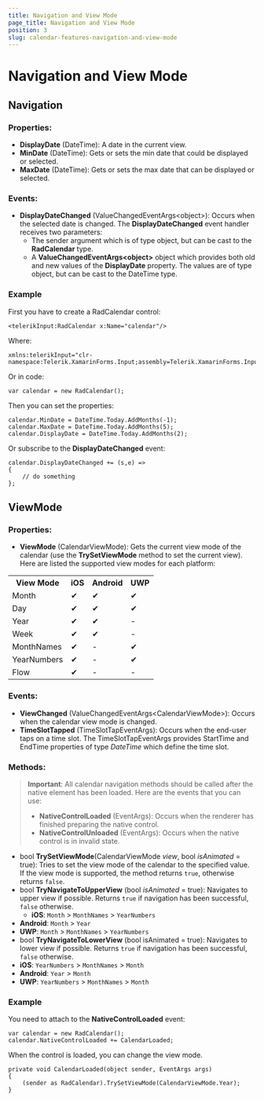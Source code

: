 ```yaml
---
title: Navigation and View Mode
page_title: Navigation and View Mode
position: 3
slug: calendar-features-navigation-and-view-mode
---
```


# Navigation and View Mode

## Navigation

### Properties:

 - **DisplayDate** (DateTime): A date in the current view. 
 - **MinDate** (DateTime): Gets or sets the min date that could be displayed or selected. 
 - **MaxDate** (DateTime): Gets or sets the max date that can be displayed or selected. 

### Events:

* **DisplayDateChanged** (ValueChangedEventArgs&lt;object&gt;): Occurs when the selected date is changed. The __DisplayDateChanged__ event handler receives two parameters: 
	* The sender argument which is of type object, but can be cast to the __RadCalendar__ type.
	* A __ValueChangedEventArgs&lt;object&gt;__ object which provides both old and new values of the __DisplayDate__ property. The values are of type object, but can be cast to the DateTime type.

### Example

First you have to create a RadCalendar control:

	<telerikInput:RadCalendar x:Name="calendar"/>

Where:

	xmlns:telerikInput="clr-namespace:Telerik.XamarinForms.Input;assembly=Telerik.XamarinForms.Input"

Or in code:
            
	var calendar = new RadCalendar();

Then you can set the properties:
 
	calendar.MinDate = DateTime.Today.AddMonths(-1);
	calendar.MaxDate = DateTime.Today.AddMonths(5);
	calendar.DisplayDate = DateTime.Today.AddMonths(2);     

Or subscribe to the **DisplayDateChanged** event:

	calendar.DisplayDateChanged += (s,e) =>
	{
	    // do something  
	};

## ViewMode

### Properties:

 - **ViewMode** (CalendarViewMode): Gets the current view mode of the calendar (use the **TrySetViewMode** method to set the current view).  
Here are listed the supported view modes for each platform:

<table>
<tbody>
	<tr>
		<th>View Mode</th>
		<th>iOS</th>
		<th>Android</th>
		<th>UWP</th>
	</tr>
	<tr>
		<td>Month</td>
		<td>&#x2714;</td>
		<td>&#x2714;</td>
		<td>&#x2714;</td>
	</tr>
	<tr>
		<td>Day</td>
		<td>&#x2714;</td>
		<td>&#x2714;</td>
		<td>&#x2714;</td>
	</tr>
	<tr>
		<td>Year</td>
		<td>&#x2714;</td>
		<td>&#x2714;</td>
		<td>-</td>
	</tr>
	<tr>
		<td>Week</td>
		<td>&#x2714;</td>
		<td>&#x2714;</td>
		<td>-</td>
	</tr>
	<tr>
		<td>MonthNames</td>
		<td>&#x2714;</td>
		<td>-</td>
		<td>&#x2714;</td>
	</tr>
	<tr>
		<td>YearNumbers</td>
		<td>&#x2714;</td>
		<td>-</td>
		<td>&#x2714;</td>
	</tr>
	<tr>
		<td>Flow</td>
		<td>&#x2714;</td>
		<td>-</td>
		<td>-</td>
	</tr>
</tbody>
</table>

### Events:

- **ViewChanged** (ValueChangedEventArgs&lt;CalendarViewMode&gt;): Occurs when the calendar view mode is changed. 
- **TimeSlotTapped** (TimeSlotTapEventArgs): Occurs when the end-user taps on a time slot. The TimeSlotTapEventArgs provides StartTime and EndTime properties of type *DateTime* which define the time slot.

### Methods:

> **Important**: All calendar navigation methods should be called after the native element has been loaded. Here are the events that you can use:
> 
> - **NativeControlLoaded** (EventArgs): Occurs when the renderer has finished preparing the native control.
> - **NativeControlUnloaded** (EventArgs): Occurs when the native control is in invalid state.

 - bool **TrySetViewMode**(CalendarViewMode *view*, bool *isAnimated* = true): Tries to set the view mode of the calendar to the specified value. If the view mode is supported, the method returns `true`, otherwise returns `false`.
 - bool **TryNavigateToUpperView** (bool *isAnimated* = true): Navigates to upper view if possible. Returns `true` if navigation has been successful, `false` otherwise. 
   - **iOS**: `Month` > `MonthNames` > `YearNumbers`
  - **Android**: `Month` > `Year`
  - **UWP**: `Month` > `MonthNames` > `YearNumbers`
 - bool **TryNavigateToLowerView** (bool isAnimated = true): Navigates to lower view if possible. Returns `true` if navigation has been successful, `false` otherwise. 
  - **iOS**: `YearNumbers` > `MonthNames` > `Month`
  - **Android**: `Year` > `Month`
  - **UWP**: `YearNumbers` > `MonthNames` > `Month`

### Example

You need to attach to the **NativeControlLoaded** event:

	var calendar = new RadCalendar();
	calendar.NativeControlLoaded += CalendarLoaded;
	
When the control is loaded, you can change the view mode.  
	
	private void CalendarLoaded(object sender, EventArgs args)
	{
	    (sender as RadCalendar).TrySetViewMode(CalendarViewMode.Year);
	}
